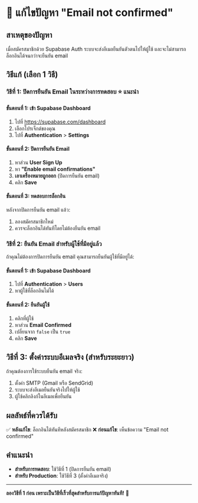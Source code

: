 # 🚨 แก้ไขปัญหา "Email not confirmed"

## สาเหตุของปัญหา
เมื่อสมัครสมาชิกด้วย Supabase Auth ระบบจะส่งอีเมลยืนยันตัวตนไปให้ผู้ใช้ และจะไม่สามารถล็อกอินได้จนกว่าจะยืนยัน email

## วิธีแก้ (เลือก 1 วิธี)

### วิธีที่ 1: ปิดการยืนยัน Email ในระหว่างการทดสอบ ⭐ แนะนำ

#### ขั้นตอนที่ 1: เข้า Supabase Dashboard
1. ไปที่ https://supabase.com/dashboard
2. เลือกโปรเจ็กต์ของคุณ
3. ไปที่ **Authentication** > **Settings**

#### ขั้นตอนที่ 2: ปิดการยืนยัน Email
1. หาส่วน **User Sign Up**
2. หา **"Enable email confirmations"**
3. **เอาเครื่องหมายถูกออก** (ปิดการยืนยัน email)
4. คลิก **Save**

#### ขั้นตอนที่ 3: ทดสอบการล็อกอิน
หลังจากปิดการยืนยัน email แล้ว:
1. ลองสมัครสมาชิกใหม่
2. ควรจะล็อกอินได้ทันทีโดยไม่ต้องยืนยัน email

### วิธีที่ 2: ยืนยัน Email สำหรับผู้ใช้ที่มีอยู่แล้ว

ถ้าคุณไม่ต้องการปิดการยืนยัน email คุณสามารถยืนยันผู้ใช้ที่มีอยู่ได้:

#### ขั้นตอนที่ 1: เข้า Supabase Dashboard
1. ไปที่ **Authentication** > **Users**
2. หาผู้ใช้ที่ล็อกอินไม่ได้

#### ขั้นตอนที่ 2: ยืนยันผู้ใช้
1. คลิกที่ผู้ใช้
2. หาส่วน **Email Confirmed**
3. เปลี่ยนจาก `false` เป็น `true`
4. คลิก **Save**

## วิธีที่ 3: ตั้งค่าระบบอีเมลจริง (สำหรับระยะยาว)

ถ้าคุณต้องการใช้ระบบยืนยัน email จริง:
1. ตั้งค่า SMTP (Gmail หรือ SendGrid)
2. ระบบจะส่งอีเมลยืนยันจริงไปให้ผู้ใช้
3. ผู้ใช้คลิกลิงก์ในอีเมลเพื่อยืนยัน

## ผลลัพธ์ที่ควรได้รับ

✅ **หลังแก้ไข**: ล็อกอินได้ทันทีหลังสมัครสมาชิก
❌ **ก่อนแก้ไข**: เห็นข้อความ "Email not confirmed"

## คำแนะนำ

- **สำหรับการทดสอบ**: ใช้วิธีที่ 1 (ปิดการยืนยัน email)
- **สำหรับ Production**: ใช้วิธีที่ 3 (ตั้งค่าอีเมลจริง)

---

**ลองวิธีที่ 1 ก่อน เพราะเป็นวิธีที่เร็วที่สุดสำหรับการแก้ปัญหาทันที!** 🚀
